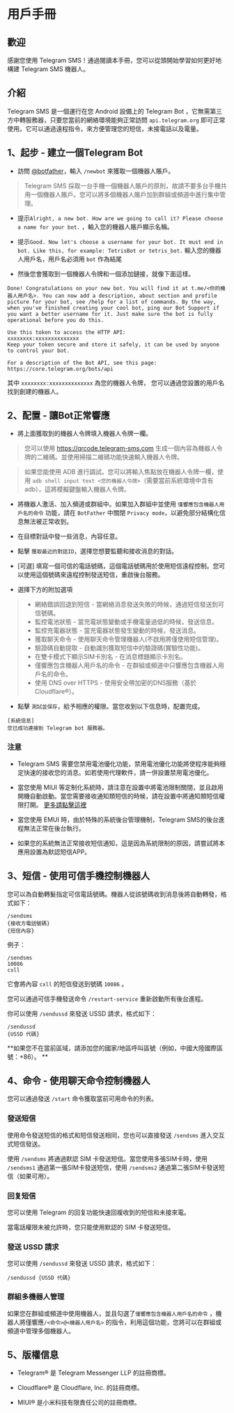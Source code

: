 # 用戶手冊

## 歡迎

感謝您使用 Telegram SMS！通過閱讀本手冊，您可以從頭開始學習如何更好地構建 Telegram SMS 機器人。

## 介紹

Telegram SMS 是一個運行在您 Android 設備上的 Telegram Bot ，它無需第三方中轉服務器，只要您當前的網絡環境能夠正常訪問 `api.telegram.org` 即可正常使用。它可以通過遠程指令，來方便管理您的短信，未接電話以及電量。

## 1、起步 - 建立一個Telegram Bot

* 訪問 [@botfather](https://t.me/botfather)，輸入 `/newbot` 來獲取一個機器人賬戶。

> Telegram SMS 採取一台手機一個機器人賬戶的原則，故請不要多台手機共用一個機器人賬戶。您可以將多個機器人賬戶加到群組或頻道中進行集中管理。

* 提示`Alright, a new bot. How are we going to call it? Please choose a name for your bot.` ，輸入您的機器人賬戶顯示名稱。

* 提示`Good. Now let's choose a username for your bot. It must end in bot. Like this, for example: TetrisBot or tetris_bot.` 輸入您的機器人用戶名，用戶名必須用 `bot` 作為結尾

* 然後您會獲取到一個機器人令牌和一個添加鏈接，就像下面這樣。

```
Done! Congratulations on your new bot. You will find it at t.me/<你的機器人用戶名>. You can now add a description, about section and profile picture for your bot, see /help for a list of commands. By the way, when you've finished creating your cool bot, ping our Bot Support if you want a better username for it. Just make sure the bot is fully operational before you do this.

Use this token to access the HTTP API:
xxxxxxxx:xxxxxxxxxxxxxx
Keep your token secure and store it safely, it can be used by anyone to control your bot.

For a description of the Bot API, see this page: https://core.telegram.org/bots/api
```

其中 `xxxxxxxx:xxxxxxxxxxxxxx` 為您的機器人令牌， 您可以通過您設置的用戶名找到創建的機器人。

## 2、配置 - 讓Bot正常響應

* 將上面獲取到的機器人令牌填入機器人令牌一欄。

>您可以使用 https://qrcode.telegram-sms.com 生成一個內容為機器人令牌的二維碼。並使用掃描二維碼功能快速輸入機器人令牌。

>如果您能使用 ADB 進行調試。您可以將輸入焦點放在機器人令牌一欄，使用 `adb shell input text <您的機器人令牌>`（需要當前系統環境中含有adb），這將模擬鍵盤輸入機器人令牌。

* 將機器人激活、加入頻道或群組中。如果加入群組中並使用 `僅響應包含機器人用戶名的命令` 功能，請在 `BotFather` 中關閉 `Privacy mode`，以避免部分結構化信息無法被正常收到。

* 在目標對話中發一些消息，內容任意。

* 點擊 `獲取最近的對話ID`，選擇您想要監聽和接收消息的對話。

* [可選] 填寫一個可信的電話號碼，這個電話號碼用於使用短信遠程控制。您可以使用這個號碼來遠程控制發送短信，重啟後台服務。

* 選擇下方的附加選項

>* 網絡錯誤回退到短信 - 當網絡消息發送失敗的時候，通過短信發送到可信號碼。
>* 監控電池狀態 - 當充電狀態變動或手機電量過低的時候，發送信息。
>* 監控充電器狀態 - 當充電器狀態發生變動的時候，發送消息。
>* 獲取聊天命令 - 使用聊天命令管理機器人(不啟用將僅使用短信管理)。
>* 驗證碼自動提取 - 自動識別獲取短信中的驗證碼(實驗性功能)。
>* 在雙卡模式下顯示SIM卡別名 - 在消息標題顯示卡別名。
>* 僅響應包含機器人用戶名的命令 - 在群組或頻道中只響應包含機器人用戶名的命令。
>* 使用 DNS over HTTPS - 使用安全帶加密的DNS服務（基於 Cloudflare®）。

* 點擊 `測試並保存`，給予相應的權限。當您收到以下信息時，配置完成。

```
[系統信息]
您已成功連接到 Telegram bot 服務器。
```

### 注意

* Telegram SMS 需要您禁用電池優化功能，禁用電池優化功能將使程序能夠穩定快速的接收您的消息。如若使用代理軟件，請一併設置禁用電池優化。

* 當您使用 MIUI 等定制化系統時，請注意在設置中將電池限制關閉，並且啟用開機自動啟動。當您需要接收通知類短信的時候，請在設置中將通知類短信權限打開。 [更多請點擊這裡](https://guide.telegram-sms.com/zh_tw/Q&A.html#%E6%88%91%E8%83%BD%E6%94%B6%E5%88%B0%E4%B8%80%E8%88%AC%E7%9A%84%E7%9F%AD%E4%BF%A1%EF%BC%8C%E4%BD%86%E6%B2%92%E6%9C%89%E8%BE%A6%E6%B3%95%E6%94%B6%E5%88%B0%E5%90%AB%E6%9C%89%E9%A9%97%E8%AD%89%E7%A2%BC%E7%9A%84%E7%9F%AD%E4%BF%A1)

* 當您使用 EMUI 時，由於特殊的系統後台管理機制，Telegram SMS的後台進程無法正常在後台執行。

* 如果您的系統無法正常接收短信通知，這是因為系統限制的原因，請嘗試將本應用設置為默認短信APP。

## 3、短信 - 使用可信手機控制機器人

您可以為自動轉髮指定可信電話號碼。機器人從該號碼收到消息後將自動轉發，格式如下：

```
/sendsms
{接收方電話號碼}
{短信內容}
```

例子：

```
/sendsms
10086
cxll
```

它會將內容 `cxll` 的短信發送到號碼 `10086` 。

您可以通過可信手機發送命令 `/restart-service` 重新啟動所有後台進程。

你可以使用 `/sendussd` 來發送 USSD 請求，格式如下：

```
/sendussd
{USSD 代碼}
```

**如果您不在當前區域，請添加您的國家/地區呼叫區號（例如，中國大陸國際區號：+86）。 **

## 4、命令 - 使用聊天命令控制機器人

您可以通過發送 `/start` 命令獲取當前可用命令的列表。

### 發送短信

使用命令發送短信的格式和短信發送相同，您也可以直接發送 `/sendsms` 進入交互式短信發送。

使用 `/sendsms` 將通過默認 SIM 卡發送短信。當您使用多張SIM卡時，使用 `/sendsms1` 通過第一張SIM卡發送短信，使用 `/sendsms2` 通過第二張SIM卡發送短信（如果可用）。

### 回复短信

您可以使用 Telegram 的回复功能快速回複收到的短信和未接來電。

當電話權限未被允許時，您只能使用默認的 SIM 卡發送短信。

### 發送 USSD 請求

您可以使用 `/sendussd` 來發送 USSD 請求，格式如下：

```
/sendussd {USSD 代碼}
```

### 群組多機器人管理

如果您在群組或頻道中使用機器人，並且勾選了`僅響應包含機器人用戶名的命令` ，機器人將僅響應`/<命令>@<機器人用戶名>` 的指令，利用這個功能，您將可以在群組或頻道中管理多個機器人。


## 5、版權信息

- Telegram® 是 Telegram Messenger LLP 的註冊商標。

- Cloudflare® 是 Cloudflare, Inc. 的註冊商標。

- MIUI® 是小米科技有限責任公司的註冊商標。
